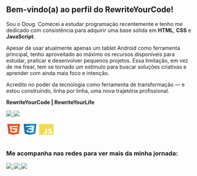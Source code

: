 ## Bem-vindo(a) ao perfil do RewriteYourCode!

Sou o Doug. Comecei a estudar programação recentemente e tenho me dedicado com consistência para adquirir uma base sólida em **HTML**, **CSS** e **JavaScript**.

Apesar de usar atualmente apenas um tablet Android como ferramenta principal, tenho aproveitado ao máximo os recursos disponíveis para estudar, praticar e desenvolver pequenos projetos. Essa limitação, em vez de me frear, tem se tornado um estímulo para buscar soluções criativas e aprender com ainda mais foco e intenção.

Acredito no poder da tecnologia como ferramenta de transformação — e estou construindo, linha por linha, uma nova trajetória profissional.

**RewriteYourCode | RewriteYourLife**

<div>
  <a href="https://github.com/rewriteyourcode">
    <img height="180em" src="https://github-readme-stats.vercel.app/api?username=rewriteyourcode&show_icons=true&theme=tokyonight&include_all_commits=true&count_private=true"/>
    <img height="180em" src="https://github-readme-stats.vercel.app/api/top-langs/?username=rewriteyourcode&layout=compact&langs_count=6&theme=tokyonight"/>
  </a>
</div>

<div style="display: inline_block"><br>
  <img align="center" alt="HTML" height="30" width="40" src="https://raw.githubusercontent.com/devicons/devicon/master/icons/html5/html5-original.svg">
  <img align="center" alt="CSS" height="30" width="40" src="https://raw.githubusercontent.com/devicons/devicon/master/icons/css3/css3-original.svg">
  <img align="center" alt="JavaScript" height="30" width="40" src="https://raw.githubusercontent.com/devicons/devicon/master/icons/javascript/javascript-plain.svg">
</div>

<br>

### Me acompanha nas redes para ver mais da minha jornada:

<div> 
  <a href="https://www.youtube.com/@RewriteyourCode77" target="_blank">
    <img src="https://img.shields.io/badge/YouTube-FF0000?style=for-the-badge&logo=youtube&logoColor=white">
  </a>
  
  <a href="https://www.instagram.com/rewriteyourcode" target="_blank">
    <img src="https://img.shields.io/badge/Instagram-%23E4405F?style=for-the-badge&logo=instagram&logoColor=white">
  </a>
  
  <a href="https://github.com/rewriteyourcode" target="_blank">
    <img src="https://img.shields.io/badge/GitHub-%23121011?style=for-the-badge&logo=github&logoColor=white">
  </a>
</div>

